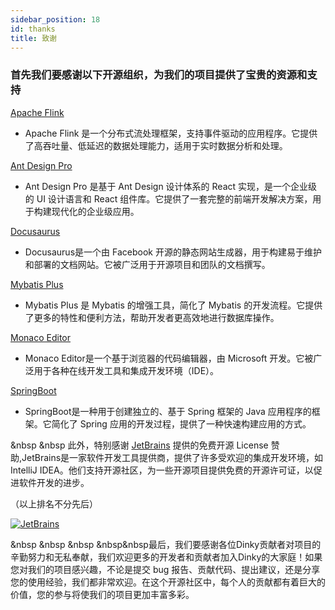```yaml
---
sidebar_position: 18
id: thanks
title: 致谢
---
```


### 首先我们要感谢以下开源组织，为我们的项目提供了宝贵的资源和支持

[Apache Flink](https://github.com/apache/flink)

- Apache Flink 是一个分布式流处理框架，支持事件驱动的应用程序。它提供了高吞吐量、低延迟的数据处理能力，适用于实时数据分析和处理。

[Ant Design Pro](https://github.com/ant-design/ant-design-pro)

- Ant Design Pro 是基于 Ant Design 设计体系的 React 实现，是一个企业级的 UI 设计语言和 React 组件库。它提供了一套完整的前端开发解决方案，用于构建现代化的企业级应用。

[Docusaurus]( https://github.com/facebook/docusaurus/)

- Docusaurus是一个由 Facebook 开源的静态网站生成器，用于构建易于维护和部署的文档网站。它被广泛用于开源项目和团队的文档撰写。

[Mybatis Plus](https://github.com/baomidou/mybatis-plus)

- Mybatis Plus 是 Mybatis 的增强工具，简化了 Mybatis 的开发流程。它提供了更多的特性和便利方法，帮助开发者更高效地进行数据库操作。

[Monaco Editor](https://github.com/Microsoft/monaco-editor)

- Monaco Editor是一个基于浏览器的代码编辑器，由 Microsoft 开发。它被广泛用于各种在线开发工具和集成开发环境（IDE）。

[SpringBoot](https://spring.io/projects/spring-boot)

- SpringBoot是一种用于创建独立的、基于 Spring 框架的 Java 应用程序的框架。它简化了 Spring 应用的开发过程，提供了一种快速构建应用的方式。

&nbsp &nbsp 此外，特别感谢 [JetBrains](https://www.jetbrains.com/?from=dlink) 提供的免费开源 License 赞助,JetBrains是一家软件开发工具提供商，提供了许多受欢迎的集成开发环境，如 IntelliJ IDEA。他们支持开源社区，为一些开源项目提供免费的开源许可证，以促进软件开发的进步。

（以上排名不分先后）

[![JetBrains](http://pic.dinky.org.cn/dinky/docs/zh-CN/thanks/jetbrains.svg)](https://www.jetbrains.com/?from=dlink)


&nbsp &nbsp &nbsp &nbsp&nbsp最后，我们要感谢各位Dinky贡献者对项目的辛勤努力和无私奉献，我们欢迎更多的开发者和贡献者加入Dinky的大家庭！如果您对我们的项目感兴趣，不论是提交 bug 报告、贡献代码、提出建议，还是分享您的使用经验，我们都非常欢迎。在这个开源社区中，每个人的贡献都有着巨大的价值，您的参与将使我们的项目更加丰富多彩。
